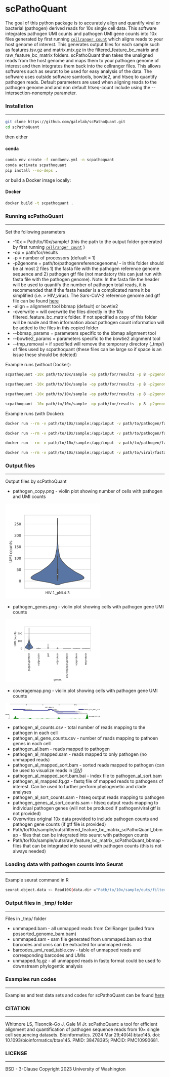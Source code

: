 # scPathoQuant
The goal of this python package is to accurately align and quantify viral or bacterial (pathogen) derived reads for 10x single cell data.  This software integrates pathogen UMI counts and pathogen UMI gene counts into 10x files generated by first running [```cellranger count```](https://support.10xgenomics.com/single-cell-gene-expression/software/pipelines/latest/using/tutorial_ct) which aligns reads to your host genome of interest.  This generates output files for each sample such as features.tsv.gz and matrix.mtx.gz in the filtered_feature_bc_matrix and  raw_feature_bc_matrix folders. scPathoQuant then takes the unaligned reads from the host genome and maps them to your pathogen genome of interest and then integrates them back into the cellranger files.  This allows softwares such as seurat to be used for easy analysis of the data. The software uses outside software samtools, bowtie2, and htseq to quantify pathogen reads.  Default parameters are used when aligning reads to the pathogen genome and and non default htseq-count include using the --intersection-nonempty parameter.

### Installation
----------------

```bash
git clone https://github.com/galelab/scPathoQuant.git
cd scPathoQuant
```

then either

#### conda
```bash
conda env create -f condaenv.yml -n scpathoquant
conda activate scpathoquant
pip install --no-deps .
```

or build a Docker image locally:

#### Docker
```bash
docker build -t scpathoquant .
```

### Running scPathoQuant 
------------------------
Set the following parameters 
 
* -10x = Path/to/10x/sample/ (this the path to the output folder generated by first running [```cellranger count```](https://support.10xgenomics.com/single-cell-gene-expression/software/pipelines/latest/using/tutorial_ct) )
* -op = path/for/results 
* -p = number of processors (defualt = 1)
* -p2genome = path/to/pathogenreferencegenome/ - in this folder should be at most 2 files 1) the fasta file with the pathogen reference genome sequence and 2) pathogen gtf file (not mandatory this can just run with fasta file with the pathogen genome).  Note: In the fasta file the header will be used to quantify the number of pathogen total reads, it is recommended that if the fasta header is a complicated name it be simplified (i.e. > HIV_virus).  The Sars-CoV-2 reference genome and gtf file can be found [here](https://www.ncbi.nlm.nih.gov/datasets/genome/GCF_009858895.2/)
* -align = alignment tool bbmap (default) or bowtie2
* -overwrite = will overwrite the files directly in the 10x filtered_feature_bc_matrix folder.  If not specified a copy of this folder will be made and then information about pathogen count information will be added to the files in this copied folder 
* --bbmap_params = parameters specific to the bbmap alignment tool  
* --bowtie2_params = parameters specific to the bowtie2 alignment tool
* --tmp_removal = if specified will remove the temporary directory (_tmp/) of files used by scpathoquant (these files can be large so if space is an issue these should be deleted)

Example runs (without Docker):
```bash 
scpathoquant -10x path/to/10x/sample -op path/for/results -p 8 -p2genome path/to/pathogen/fastafilefolder
```
```bash 
scpathoquant -10x path/to/10x/sample -op path/for/results -p 8 -p2genome path/to/pathogen/fastafilefolder --tmp_removal
```
```bash 
scpathoquant -10x path/to/10x/sample -op path/for/results -p 8 -p2genome path/to/pathogen/fastafilefolder --bbmap_params="--semiperfectmode"
```
```bash 
scpathoquant -10x path/to/10x/sample -op path/for/results -p 8 -p2genome path/to/viral/fastafilefolder -align bowtie2 --bowtie2_params="--very-sensitive --non-deterministic"
```

Example runs (with Docker):
```bash
docker run --rm -v path/to/10x/sample:/app/input -v path/to/pathogen/fastafilefolder:/app/genome -v path/for/results:/app/output scpathoquant -10x /app/input -op /app/output -p 8 -p2genome /app/genome
```
```bash
docker run --rm -v path/to/10x/sample:/app/input -v path/to/pathogen/fastafilefolder:/app/genome -v path/for/results:/app/output scpathoquant -10x /app/input -op /app/output -p 8 -p2genome /app/genome --tmp_removal
```
```bash
docker run --rm -v path/to/10x/sample:/app/input -v path/to/pathogen/fastafilefolder:/app/genome -v path/for/results:/app/output scpathoquant -10x /app/input -op /app/output -p 8 -p2genome /app/genome --bbmap_params="--semiperfectmode"
```
```bash
docker run --rm -v path/to/10x/sample:/app/input -v path/to/viral/fastafilefolder:/app/genome -v path/for/results:/app/output scpathoquant -10x /app/input -op /app/output -p 8 -p2genome /app/genome -align bowtie2 --bowtie2_params="--very-sensitive --non-deterministic"
```

### Output files 
----------------
Output files by scPathoQuant

* pathogen_copy.png - violin plot showing number of cells with pathogen and UMI counts 
<img src="./pathogen_copy.png?raw=true" width="300"/>

* pathogen_genes.png - violin plot showing cells with pathogen gene UMI counts  
<img src="./pathogen_genes.png?raw=true" width="300"/>

* coveragemap.png - violin plot showing cells with pathogen gene UMI counts  
<img src="./coveragemap.png?raw=true" width="300"/>

* pathogen_al_counts.csv - total number of reads mapping to the pathogen in each cell 
* pathogen_al_gene_counts.csv - number of reads mapping to pathoen genes in each cell 
* pathogen_al.bam - reads mapped to pathogen
* pathogen_al_mapped.sam - reads mapped to only pathogen (no unmapped reads)
* pathogen_al_mapped_sort.bam - sorted reads mapped to pathogen (can be used to visualize reads in [IGV](https://www.igv.org/))
* pathogen_al_mapped_sort.bam.bai - index file to pathogen_al_sort.bam
* pathogen_al_mapped.fq.gz - fastq file of mapped reads to pathogens of interest.  Can be used to further perform phylogenetic and clade analyses 
* pathogen_al_sort_counts.sam - htseq output reads mapping to pathogen
* pathogen_genes_al_sort_counts.sam - htseq output reads mapping to individual pathogen genes (will not be produced if pathogen/viral gtf is not provided)
* Overwrites original 10x data provided to include pathogen counts and pathogen gene counts (if gtf file is provided)
* Path/to/10x/sample/outs/filtered_feature_bc_matrix_scPathoQuant_bbmap - files that can be integrated into seurat with pathogen counts 
* Path/to/10x/sample/outs/raw_feature_bc_matrix_scPathoQuant_bbmap - files that can be integrated into seurat with pathogen counts (this is not always needed)


### Loading data with pathogen counts into Seurat 
----------------------------------------------
Example seurat command in R
```bash 
seurat.object.data <- Read10X(data.dir ="Path/to/10x/sample/outs/filtered_feature_bc_matrix_scPathoQuant_bbmap")
```

### Output files in _tmp/ folder  
--------------------------------
Files in _tmp/ folder 
* unmmaped.bam - all unmapped reads from CellRanger (pulled from possorted_genome_bam.bam)
* unmmaped.sam - sam file generated from unmmaped.bam so that barcodes and umis can be extracted for unmmaped reds 
* barcodes_umi_read_table.csv - table of unmapped reads and corresponding barcodes and UMIs 
* unmapped.fq.gz - all unmapped reads in fastq format could be used fo downstream phylogentic analysis 

### Examples run codes 
----------------------
Examples and test data sets and codes for scPathoQuant can be found [here](https://github.com/galelab/Whitmore_scPathoQuant_testSets)

### CITATION
-------------
Whitmore LS, Tisoncik-Go J, Gale M Jr. scPathoQuant: a tool for efficient alignment and quantification of pathogen sequence reads from 10× single cell sequencing datasets. Bioinformatics. 2024 Mar 29;40(4):btae145. doi: 10.1093/bioinformatics/btae145. PMID: 38478395; PMCID: PMC10990681.

### LICENSE
----------------
BSD - 3-Clause Copyright 2023 University of Washington
